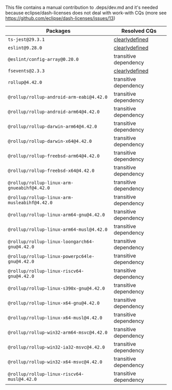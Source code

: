 This file contains a manual contribution to .deps/dev.md and it's needed because eclipse/dash-licenses does not deal with work-with CQs (more see https://github.com/eclipse/dash-licenses/issues/13)

| Packages | Resolved CQs |
| --- | --- |
| `ts-jest@29.3.1` | [clearlydefined](https://clearlydefined.io/definitions/npm/npmjs/-/ts-jest/29.3.1) |
| `eslint@9.28.0` | [clearlydefined](https://clearlydefined.io/definitions/npm/npmjs/-/eslint/9.21.0) |
| `@eslint/config-array@0.20.0` | transitive dependency |
| `fsevents@2.3.3` | [clearlydefined](https://clearlydefined.io/definitions/npm/npmjs/-/fsevents/2.3.3) |
| `rollup@4.42.0` | transitive dependency |
| `@rollup/rollup-android-arm-eabi@4.42.0` | transitive dependency |
| `@rollup/rollup-android-arm64@4.42.0` | transitive dependency |
| `@rollup/rollup-darwin-arm64@4.42.0` | transitive dependency |
| `@rollup/rollup-darwin-x64@4.42.0` | transitive dependency |
| `@rollup/rollup-freebsd-arm64@4.42.0` | transitive dependency |
| `@rollup/rollup-freebsd-x64@4.42.0` | transitive dependency |
| `@rollup/rollup-linux-arm-gnueabihf@4.42.0` | transitive dependency |
| `@rollup/rollup-linux-arm-musleabihf@4.42.0` | transitive dependency |
| `@rollup/rollup-linux-arm64-gnu@4.42.0` | transitive dependency |
| `@rollup/rollup-linux-arm64-musl@4.42.0` | transitive dependency |
| `@rollup/rollup-linux-loongarch64-gnu@4.42.0` | transitive dependency |
| `@rollup/rollup-linux-powerpc64le-gnu@4.42.0` | transitive dependency |
| `@rollup/rollup-linux-riscv64-gnu@4.42.0` | transitive dependency |
| `@rollup/rollup-linux-s390x-gnu@4.42.0` | transitive dependency |
| `@rollup/rollup-linux-x64-gnu@4.42.0` | transitive dependency |
| `@rollup/rollup-linux-x64-musl@4.42.0` | transitive dependency |
| `@rollup/rollup-win32-arm64-msvc@4.42.0` | transitive dependency |
| `@rollup/rollup-win32-ia32-msvc@4.42.0` | transitive dependency |
| `@rollup/rollup-win32-x64-msvc@4.42.0` | transitive dependency |
| `@rollup/rollup-linux-riscv64-musl@4.42.0` | transitive dependency |
